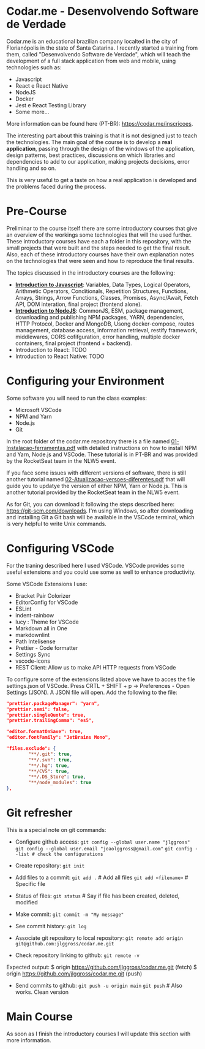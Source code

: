 # Codar.me - Desenvolvendo Software de Verdade 

Codar.me is an educational brazilian company localted in the city of Florianópolis in the state of Santa Catarina. I recently started a training from them, called "Desenvolvendo Software de Verdade", which will teach the development of a full stack application from web and mobile, using technologies such as:

* Javascript
* React e React Native
* NodeJS
* Docker
* Jest e React Testing Library
* Some more...

More information can be found here (PT-BR): https://codar.me/inscricoes.

The interesting part about this training is that it is not designed just to teach the technologies. The main goal of the course is to develop a **real application**, passing through the design of the windows of the application, design patterns, best practices, discussions on which libraries and dependencies to add to our application, making projects decisions, error handling and so on.

This is very useful to get a taste on how a real application is developed and the problems faced during the process.

# Pre-Course

Preliminar to the course itself there are some introductory courses that give an overview of the workings some technologies that will the used further. These introductory courses have each a folder in this repository, with the small projects that were built and the steps needed to get the final result. Also, each of these introductory courses have their own explanation notes on the technologies that were seen and how to reproduce the final results. 

The topics discussed in the introductory courses are the following:

* [**Introduction to Javascript**](https://github.com/jlggross/codar.me/tree/main/javascript-intro): Variables, Data Types, Logical Operators, Arithmetic Operators, Conditionals, Repetition Structures, Functions, Arrays, Strings, Arrow Functions, Classes, Promises, Async/Await, Fetch API, DOM interation, final project (frontend alone).
* [**Introduction to NodeJS**](https://github.com/jlggross/codar.me/tree/main/nodejs-intro): CommonJS, ESM, package management, downloading and publishing NPM packages, YARN, dependencies, HTTP Protocol, Docker and MongoDB, Usong docker-compose, routes management, database access, information retrieval, restify framework, middlewares, CORS cofifguration, error handling, multiple docker containers, final project (frontend + backend).
* Introduction to React: TODO
* Introduction to React Native: TODO

# Configuring your Environment

Some software you will need to run the class examples:

* Microsoft VSCode
* NPM and Yarn
* Node.js
* Git

In the root folder of the codar.me repository there is a file named [01-Instalacao-ferramentas.pdf](https://github.com/jlggross/codar.me/blob/main/01-Instalacao-ferramentas.pdf) with detailed instructions on how to install NPM and Yarn, Node.js and VSCode. These tutorial is in PT-BR and was provided by the RocketSeat team in the NLW5 event. 

If you face some issues with different versions of software, there is still another tutorial named [02-Atualizacao-versoes-diferentes.pdf](https://github.com/jlggross/codar.me/blob/main/02-Atualizacao-versoes-diferentes.pdf) that will guide you to updatye the version of either NPM, Yarn or Node.js. This is another tutorial provided by the RocketSeat team in the NLW5 event.

As for Git, you can download it following the steps described here: https://git-scm.com/downloads. I'm using Windows, so after downloading and installing Git a Git bash will be available in the VSCode terminal, which is very helpful to write Unix commands.

# Configuring VSCode

For the traning described here I used VSCode. VSCode provides some useful extensions and you could use some as well to enhance productivity. 

Some VSCode Extensions I use:
* Bracket Pair Colorizer
* EditorConfig for VSCode
* ESLint
* indent-rainbow
* lucy : Theme for VSCode
* Markdown all in One
* markdownlint
* Path Intelisense
* Prettier - Code formatter
* Settings Sync
* vscode-icons
* REST Client: Allow us to make API HTTP requests from VSCode

To configure some of the extensions listed above we have to acces the file settings.json of VSCode. Press CRTL + SHIFT + p -> Preferences - Open Settings (JSON). A JSON file will open. Add the following to the file:

```JSON
"prettier.packageManager": "yarn",
"prettier.semi": false,
"prettier.singleQuote": true,
"prettier.trailingComma": "es5",

"editor.formatOnSave": true,
"editor.fontFamily": "JetBrains Mono",

"files.exclude": {
        "**/.git": true,
        "**/.svn": true,
        "**/.hg": true,
        "**/CVS": true,
        "**/.DS_Store": true,
        "**/node_modules": true
},
```

# Git refresher

This is a special note on git commands:

* Configure github access:
`git config --global user.name "jlggross"`
`git config --global user.email "joaolggross@gmail.com"`
`git config --list # check the configurations`

* Create repository:
`git init`

* Add files to a commit:
`git add .` 		# Add all files
`git add <filename>` 	# Specific file

* Status of files:
`git status` 		# Say if file has been created, deleted, modified

* Make commit:
`git commit -m "My message"`

* See commit history:
`git log`

* Associate git repository to local repository:
`git remote add origin git@github.com:jlggross/codar.me.git`

* Check repository linking to github:
`git remote -v`

Expected output:
$ origin  https://github.com/jlggross/codar.me.git (fetch)
$ origin  https://github.com/jlggross/codar.me.git (push)

* Send commits to github:
`git push -u origin main`
`git push`	                # Also works. Clean version

# Main Course 

As soon as I finish the introductory courses I will update this section with more information.
